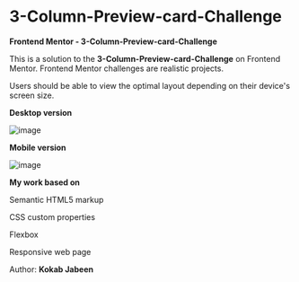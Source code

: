 # 3-Column-Preview-card-Challenge
**Frontend Mentor - 3-Column-Preview-card-Challenge**

This is a solution to the **3-Column-Preview-card-Challenge** on Frontend Mentor. Frontend Mentor challenges are realistic projects.

Users should be able to view the optimal layout depending on their device's screen size.


**Desktop version**

![image](https://github.com/KJabeen/3-Column-Preview-card-Challenge/assets/126177876/fd7116d6-d99e-4b1d-8f75-e28a749de571)

**Mobile version**

![image](https://github.com/KJabeen/3-Column-Preview-card-Challenge/assets/126177876/c5f3131f-f5d9-4929-8473-622497d5bd87)


**My work based on**

  Semantic HTML5 markup
    
  CSS custom properties

  Flexbox
  
  Responsive web page


Author:
**Kokab Jabeen**


